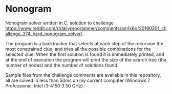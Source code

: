 # Nonogram

Nonogram solver written in C, solution to challenge https://www.reddit.com/r/dailyprogrammer/comments/am1x6o/20190201_challenge_374_hard_nonogram_solver/.

The program is a backtracker that selects at each step of the recursion the most constrained clue, and tries all the possible combinations for the selected clue. When the first solution is found it is immediately printed, and at the end of execution the program will print the size of the search tree (the number of nodes) and the number of solutions found.

Sample files from the challenge comments are available in this repository, all are solved in less than 50ms on my current computer (Windows 7 Professional, Intel i3-4150 3.50 GHz).

